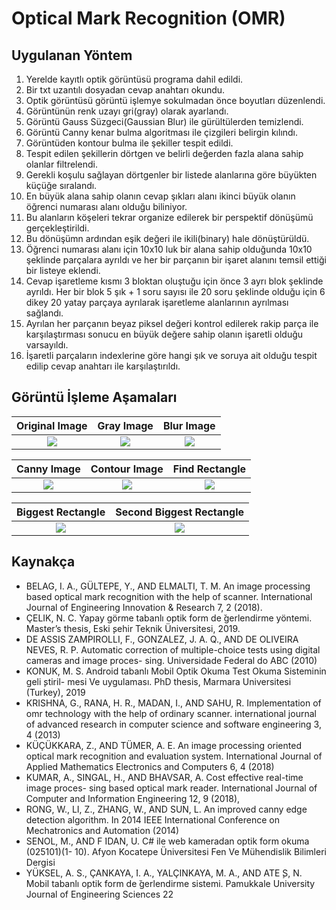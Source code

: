 # Optical Mark Recognition (OMR)
 

## Uygulanan Yöntem
1. Yerelde kayıtlı optik görüntüsü programa dahil edildi.
2. Bir txt uzantılı dosyadan cevap anahtarı okundu.
3. Optik görüntüsü görüntü işlemye sokulmadan önce boyutları düzenlendi.
4. Görüntünün renk uzayı gri(gray) olarak ayarlandı.
5. Görüntü Gauss Süzgeci(Gaussian Blur) ile gürültülerden temizlendi.
6. Görüntü Canny kenar bulma algoritması ile çizgileri belirgin kılındı.
7. Görüntüden kontour bulma ile şekiller tespit edildi.
8. Tespit edilen şekillerin dörtgen ve belirli değerden fazla alana sahip olanlar filtrelendi.
9. Gerekli koşulu sağlayan dörtgenler bir listede alanlarına göre büyükten küçüğe sıralandı.
10. En büyük alana sahip olanın cevap şıkları alanı ikinci büyük olanın öğrenci numarası alanı olduğu biliniyor.
11. Bu alanların köşeleri tekrar organize edilerek bir perspektif dönüşümü gerçekleştirildi.
12. Bu dönüşümn ardından eşik değeri ile ikili(binary) hale dönüştürüldü.
13. Öğrenci numarası alanı için 10x10 luk bir alana sahip olduğunda 10x10 şeklinde parçalara ayrıldı ve her bir parçanın bir işaret alanını temsil ettiği bir listeye eklendi.
14. Cevap işaretleme kısmı 3 bloktan oluştuğu için önce 3 ayrı blok şeklinde ayrıldı. Her bir blok 5 şık + 1 soru sayısı ile 20 soru şeklinde olduğu için 6 dikey 20 yatay parçaya ayrılarak işaretleme alanlarının ayrılması sağlandı.
15. Ayrılan her parçanın beyaz piksel değeri kontrol edilerek rakip parça ile karşılaştırması sonucu en büyük değere sahip olanın işaretli olduğu varsayıldı.
16. İşaretli parçaların indexlerine göre hangi şık ve soruya ait olduğu tespit edilip cevap anahtarı ile karşılaştırıldı.

## Görüntü İşleme Aşamaları
Original Image           |  Gray Image | Blur Image
:-------------------------:|:-------------------------:|:-------------------------:
![](https://github.com/bozkurtmert0/optical-mark-recognition/blob/main/images/0019060365___0.jpg)  |  ![](https://github.com/bozkurtmert0/optical-mark-recognition/blob/main/images/0019060365___1.jpg)  |  ![](https://github.com/bozkurtmert0/optical-mark-recognition/blob/main/images/0019060365___2.jpg)

Canny Image           |  Contour Image | Find Rectangle
:-------------------------:|:-------------------------:|:-------------------------:
![](https://github.com/bozkurtmert0/optical-mark-recognition/blob/main/images/0019060365___3.jpg)  |  ![](https://github.com/bozkurtmert0/optical-mark-recognition/blob/main/images/0019060365___4.jpg)  |  ![](https://github.com/bozkurtmert0/optical-mark-recognition/blob/main/images/0019060365___5.jpg)



Biggest Rectangle            |  Second Biggest Rectangle
:-------------------------:|:-------------------------:
![](https://github.com/bozkurtmert0/optical-mark-recognition/blob/main/images/0019060365___6.jpg)  |  ![](https://github.com/bozkurtmert0/optical-mark-recognition/blob/main/images/0019060365___7.jpg)



## Kaynakça

* BELAG, I. A., GÜLTEPE, Y., AND ELMALTI, T. M. An image processing based
optical mark recognition with the help of scanner. International Journal of Engineering
Innovation & Research 7, 2 (2018).
* ÇELIK, N. C. Yapay görme tabanlı optik form de ̆gerlendirme yöntemi. Master’s thesis,
Eski ̧sehir Teknik Üniversitesi, 2019.
* DE ASSIS ZAMPIROLLI, F., GONZALEZ, J. A. Q., AND DE OLIVEIRA NEVES, R. P.
Automatic correction of multiple-choice tests using digital cameras and image proces-
sing. Universidade Federal do ABC (2010)
* KONUK, M. S. Android tabanlı Mobil Optik Okuma Test Okuma Sisteminin geli ̧stiril-
mesi Ve uygulaması. PhD thesis, Marmara Universitesi (Turkey), 2019
* KRISHNA, G., RANA, H. R., MADAN, I., AND SAHU, R. Implementation of omr
technology with the help of ordinary scanner. international journal of advanced research
in computer science and software engineering 3, 4 (2013)
* KÜÇÜKKARA, Z., AND TÜMER, A. E. An image processing oriented optical mark
recognition and evaluation system. International Journal of Applied Mathematics
Electronics and Computers 6, 4 (2018)
* KUMAR, A., SINGAL, H., AND BHAVSAR, A. Cost effective real-time image proces-
sing based optical mark reader. International Journal of Computer and Information
Engineering 12, 9 (2018),
* RONG, W., LI, Z., ZHANG, W., AND SUN, L. An improved canny edge detection
algorithm. In 2014 IEEE International Conference on Mechatronics and Automation
(2014)
* SENOL, M., AND F ̇IDAN, U. C# ile web kameradan optik form okuma (025101)(1-
10). Afyon Kocatepe Üniversitesi Fen Ve Mühendislik Bilimleri Dergisi
*  YÜKSEL, A. S., ÇANKAYA,  ̇I. A., YALÇINKAYA, M. A., AND ATE  ̧S, N. Mobil
tabanlı optik form de ̆gerlendirme sistemi. Pamukkale University Journal of Engineering
Sciences 22

